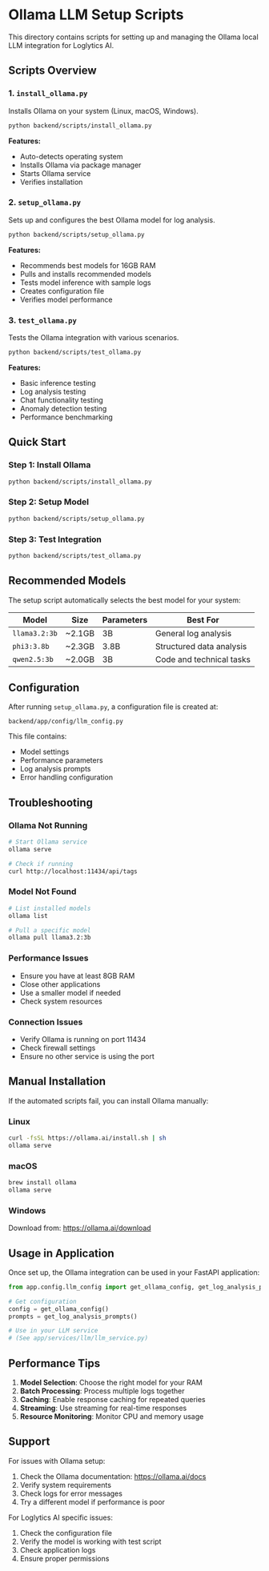 # Ollama LLM Setup Scripts

This directory contains scripts for setting up and managing the Ollama local LLM integration for Loglytics AI.

## Scripts Overview

### 1. `install_ollama.py`
Installs Ollama on your system (Linux, macOS, Windows).

```bash
python backend/scripts/install_ollama.py
```

**Features:**
- Auto-detects operating system
- Installs Ollama via package manager
- Starts Ollama service
- Verifies installation

### 2. `setup_ollama.py`
Sets up and configures the best Ollama model for log analysis.

```bash
python backend/scripts/setup_ollama.py
```

**Features:**
- Recommends best models for 16GB RAM
- Pulls and installs recommended models
- Tests model inference with sample logs
- Creates configuration file
- Verifies model performance

### 3. `test_ollama.py`
Tests the Ollama integration with various scenarios.

```bash
python backend/scripts/test_ollama.py
```

**Features:**
- Basic inference testing
- Log analysis testing
- Chat functionality testing
- Anomaly detection testing
- Performance benchmarking

## Quick Start

### Step 1: Install Ollama
```bash
python backend/scripts/install_ollama.py
```

### Step 2: Setup Model
```bash
python backend/scripts/setup_ollama.py
```

### Step 3: Test Integration
```bash
python backend/scripts/test_ollama.py
```

## Recommended Models

The setup script automatically selects the best model for your system:

| Model | Size | Parameters | Best For |
|-------|------|------------|----------|
| `llama3.2:3b` | ~2.1GB | 3B | General log analysis |
| `phi3:3.8b` | ~2.3GB | 3.8B | Structured data analysis |
| `qwen2.5:3b` | ~2.0GB | 3B | Code and technical tasks |

## Configuration

After running `setup_ollama.py`, a configuration file is created at:
```
backend/app/config/llm_config.py
```

This file contains:
- Model settings
- Performance parameters
- Log analysis prompts
- Error handling configuration

## Troubleshooting

### Ollama Not Running
```bash
# Start Ollama service
ollama serve

# Check if running
curl http://localhost:11434/api/tags
```

### Model Not Found
```bash
# List installed models
ollama list

# Pull a specific model
ollama pull llama3.2:3b
```

### Performance Issues
- Ensure you have at least 8GB RAM
- Close other applications
- Use a smaller model if needed
- Check system resources

### Connection Issues
- Verify Ollama is running on port 11434
- Check firewall settings
- Ensure no other service is using the port

## Manual Installation

If the automated scripts fail, you can install Ollama manually:

### Linux
```bash
curl -fsSL https://ollama.ai/install.sh | sh
ollama serve
```

### macOS
```bash
brew install ollama
ollama serve
```

### Windows
Download from: https://ollama.ai/download

## Usage in Application

Once set up, the Ollama integration can be used in your FastAPI application:

```python
from app.config.llm_config import get_ollama_config, get_log_analysis_prompts

# Get configuration
config = get_ollama_config()
prompts = get_log_analysis_prompts()

# Use in your LLM service
# (See app/services/llm/llm_service.py)
```

## Performance Tips

1. **Model Selection**: Choose the right model for your RAM
2. **Batch Processing**: Process multiple logs together
3. **Caching**: Enable response caching for repeated queries
4. **Streaming**: Use streaming for real-time responses
5. **Resource Monitoring**: Monitor CPU and memory usage

## Support

For issues with Ollama setup:
1. Check the Ollama documentation: https://ollama.ai/docs
2. Verify system requirements
3. Check logs for error messages
4. Try a different model if performance is poor

For Loglytics AI specific issues:
1. Check the configuration file
2. Verify the model is working with test script
3. Check application logs
4. Ensure proper permissions
